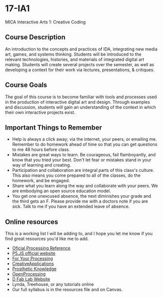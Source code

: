# 17-IA1
MICA Interactive Arts 1: Creative Coding

## Course Description
An introduction to the concepts and practices of IDA, integrating new media art, games, and systems thinking. Students will be introduced to the relevant technologies, histories, and materials of integrated digital art making. Students will create several projects over the semester, as well as developing a context for their work via lectures, presentations, & critiques.

## Course Goals
The goal of this course is to become familiar with tools and processes used in the production of interactive digital art and design. Through examples and discussion, students will gain an understanding of the context in which their own interactive projects exist.

## Important Things to Remember
- Help is always a click away; via the internet, your peers, or emailing me. Remember to do homework ahead of time so that you can get questions to me 48 hours before class.
- Mistakes are great ways to learn. Be courageous, fail flamboyantly, and know that you tried your best. Don't let fear or mistakes stand in your way of learning and creating.
- Participation and collaboration are integral parts of this class's culture. This also means you come prepared to all of the classes, do the homework, and be engaged.
-  Share what you learn along the way and collaborate with your peers. We are embodying an open source education model.
- You get one unexcused absence, the next diminishes your grade and the third gets an F. Please provide me with a doctors note if you are sick. Talk to me if you have an extended leave of absence.

## Online resources
This is a working list I will be adding to, and I hope you let me know if you find great resources you'd like me to add.
-  [Oficial Processing Reference](http://processing.org/reference/)
- [P5.JS official website](https://p5js.org/)
- [For Your Processing](http://fyprocessing.tumblr.com)
- [CreativeApplications]( http://www.creativeapplications.net)
- [Prosthetic Knowledge](http://prostheticknowledge.tumblr.com)
- [OpenProcessing](http://www.openprocessing.org/)
- [D Fab Lab Website](http://staff.mica.edu/rmckibbin/index.html)
- Lynda, Treehouse, or any tutorials online
- Our full syllabus is in the resources file and on Canvas.
